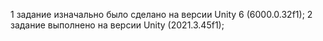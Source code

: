 1 задание изначально было сделано на версии Unity 6 (6000.0.32f1);
2 задание выполнено на версии Unity (2021.3.45f1);

